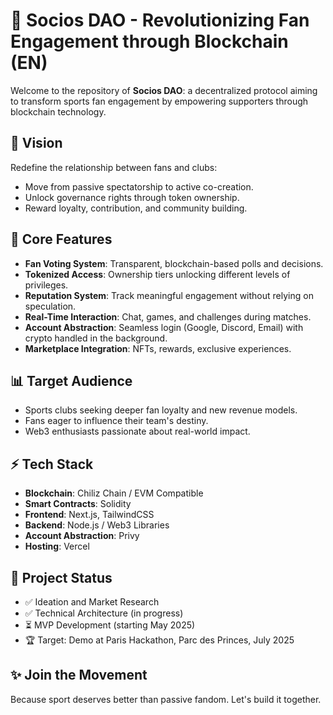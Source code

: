 # 🔗 Socios DAO - Revolutionizing Fan Engagement through Blockchain (EN)

Welcome to the repository of **Socios DAO**: a decentralized protocol aiming to transform sports fan engagement by empowering supporters through blockchain technology.

## 🔄 Vision

Redefine the relationship between fans and clubs:

- Move from passive spectatorship to active co-creation.
- Unlock governance rights through token ownership.
- Reward loyalty, contribution, and community building.

## 🔧 Core Features

- **Fan Voting System**: Transparent, blockchain-based polls and decisions.
- **Tokenized Access**: Ownership tiers unlocking different levels of privileges.
- **Reputation System**: Track meaningful engagement without relying on speculation.
- **Real-Time Interaction**: Chat, games, and challenges during matches.
- **Account Abstraction**: Seamless login (Google, Discord, Email) with crypto handled in the background.
- **Marketplace Integration**: NFTs, rewards, exclusive experiences.

## 📊 Target Audience

- Sports clubs seeking deeper fan loyalty and new revenue models.
- Fans eager to influence their team's destiny.
- Web3 enthusiasts passionate about real-world impact.

## ⚡ Tech Stack

- **Blockchain**: Chiliz Chain / EVM Compatible
- **Smart Contracts**: Solidity
- **Frontend**: Next.js, TailwindCSS
- **Backend**: Node.js / Web3 Libraries
- **Account Abstraction**: Privy
- **Hosting**: Vercel

## 📒 Project Status

- ✅ Ideation and Market Research
- ✅ Technical Architecture (in progress)
- ⏳ MVP Development (starting May 2025)
- 🏆 Target: Demo at Paris Hackathon, Parc des Princes, July 2025

## ✨ Join the Movement

Because sport deserves better than passive fandom. Let's build it together.